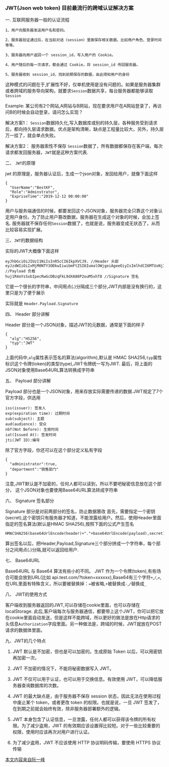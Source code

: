 ### JWT(Json web token) 目前最流行的跨域认证解决方案

一. 互联网服务器一般的认证流程

```
1、用户向服务器发送用户名和密码。

2、服务器验证通过后，在当前对话（session）里面保存相关数据，比如用户角色、登录时间等等。

3、服务器向用户返回一个 session_id，写入用户的 Cookie。

4、用户随后的每一次请求，都会通过 Cookie，将 session_id 传回服务器。

5、服务器收到 session_id，找到前期保存的数据，由此得知用户的身份
```

这种模式的问题在于,扩展性不好，仅单机使用是没有问题的。如果是服务器集群或者跨域的服务导向架构，就要求`Session`数据共享，每台服务器都能够读取`Session`

Example: 某公司有2个网站,A网站与B网站，现在要求用户在A网站登录了，再访问B的时候会自动登录，请问怎么实现？

解决方案1： `Session`数据持久化,写入数据库或别的持久层，各种服务受到请求后，都向持久层请求数据。优点是架构清晰，缺点是工程量比较大，另外，持久层万一挂了，就会单点失败。

解决方案2： 服务器索性不保存 `Session`数据了，所有数据都保存在客户端，每次请求都发回服务器，`JWT`就是这种方案代表.

二、 `JWT`的原理

jwt 的原理是，服务器认证后，生成一个json对象，发回给用户，就像下面这样
```
{
  "UserName":"BestKF",
  "Role":"Adminstrator",
  "ExpriseTime":"2019-12-12 00:00:00"
}
```
用户与服务端通信的时候，都要发回这个JSON对象，服务器完全只靠这个对象认定用户身份。为了防止用户篡改数据，服务器在生成这个对象的时候，会加上签名.
服务器就不保存任何`Session`数据了，也就是说，服务器变成无状态了，从而比较容易实现扩展。

三、`JWT`的数据结构

实际的JWT大概像下面这样
```
eyJhbGciOiJIUzI1NiIsInR5cCI6IkpXVCJ9. //Header 头部
eyJzdWIiOiIxMjM0NTY3ODkwIiwibmFtZSI6IumalOWjgeiAgeeOiyIsImlhdCI6MTUxNjIzOTAyMn0. //Payload 负载
huj1R4oYsSxbIpecRwGcDBzqFkL9dXA88P2ouM5xhT8 //Signature 签名
```
它是一个很长的字符串，中间用点(__.__)分隔成三个部分,JWT内部是没有换行的，这里只是为了便于展示

实际就是 `Header.Payload.Signature`

四、 Header 部分讲解

Header 部分是一个JSON对象，描述JWT的元数据，通常是下面的样子
```
{
  "alg":"HS256",
  "typ":"JWT"
}
```
上面代码中,`alg`属性表示签名的算法(algorithm),默认是 HMAC SHA256,`typ`属性标识这个令牌(token)的类型(type),JWT令牌统一写为JWT.
最后，将上面的JSON对象使用Base64URL算法转换成字符串

五、 Payload 部分讲解

Payload 部分也是一个JSON对象，用来存放实际需要传递的数据.JWT规定了7个官方字段，供选用

```
iss(issuer): 签发人
exp(expiration time): 过期时间
sub(subject): 主题
aud(audience): 受众
nbf(Not Before): 生效时间
iat(Issued At): 签发时间
jti(JWT ID):编号
```
除了官方字段，你还可以在这个部分定义私有字段
```
{
  "administrator":true,
  "department":"销售部门"
}
```
注意,JWT默认是不加密的，任何人都可以读到，所以不要吧秘密信息放在这个部分，
这个JSON对象也要使用Base64URL算法转成字符串

六、 Signature 签名部分

Signature 部分是对前两部分的签名，防止数据篡改
首先，需要指定一个密钥(secret),这个密钥只有服务器才知道，不能泄露给用户。然后，使用Header里面指定的签名算法(默认是HMAC SHA256),按照下面的公式产生签名

```
HMACSHA256(base64UrlEncode(header)+"."+base64UrlEncode(payload),secret)
```
算出签名以后，把Header,Payload,Signature三个部分拼成一个字符串，每个部分之间用点(__.__)分隔,就可以返回给用户.

七、 Base64URL

Base64URL 与 Base64 算法有些小的不同。
JWT 作为一个令牌(token),有些场合可能会放到URL(比如 api.test.com/?token=xxxxxx),Base64有三个字符`+`,`/`,`=`,在URL里面有特殊含义，所以要被替换掉：`=`被省略,`+`被替换成`-`,`/`替换成`_`

八、 JWT的使用方式

客户端收到服务器返回的JWT,可以存储在cookie里面，也可以存储在 localStorage.
此后,客户端每次与服务器通信，都要带上这个JWT，你可以把它放在cookie里面自动发送，但是这样不能跨域，所以更好的做法是放在Http请求的头信息`Authorization`字段里面。另一种做法是，跨域的时候，JWT就放在POST请求的数据体里面。

九、JWT的几个特点

1. JWT 默认是不加密，但也是可以加密的。生成原始 Token 以后，可以用密钥再加密一次。

2. JWT 不加密的情况下，不能将秘密数据写入 JWT。

3. JWT 不仅可以用于认证，也可以用于交换信息。有效使用 JWT，可以降低服务器查询数据库的次数。

4. JWT 的最大缺点是，由于服务器不保存 session 状态，因此无法在使用过程中废止某个 token，或者更改 token 的权限。也就是说，一旦 JWT 签发了，在到期之前就会始终有效，除非服务器部署额外的逻辑。

5. JWT 本身包含了认证信息，一旦泄露，任何人都可以获得该令牌的所有权限。为了减少盗用，JWT 的有效期应该设置得比较短。对于一些比较重要的权限，使用时应该再次对用户进行认证。

6. 为了减少盗用，JWT 不应该使用 HTTP 协议明码传输，要使用 HTTPS 协议传输

[本文内容来自阮一峰](http://www.ruanyifeng.com/blog/2018/07/json_web_token-tutorial.html)
